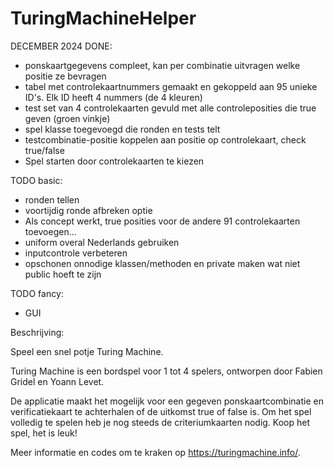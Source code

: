 # TuringMachineHelper
DECEMBER 2024
DONE:
- ponskaartgegevens compleet, kan per combinatie uitvragen welke positie ze bevragen
- tabel met controlekaartnummers gemaakt en gekoppeld aan 95 unieke ID's. Elk ID heeft 4 nummers (de 4 kleuren)
- test set van 4 controlekaarten gevuld met alle controleposities die true geven (groen vinkje)
- spel klasse toegevoegd die ronden en tests telt
- testcombinatie-positie koppelen aan positie op controlekaart, check true/false
- Spel starten door controlekaarten te kiezen

TODO basic: 
- ronden tellen
- voortijdig ronde afbreken optie
- Als concept werkt, true posities voor de andere 91 controlekaarten toevoegen...
- uniform overal Nederlands gebruiken
- inputcontrole verbeteren
- opschonen onnodige klassen/methoden en private maken wat niet public hoeft te zijn

TODO fancy:
- GUI


Beschrijving:

Speel een snel potje Turing Machine. 

Turing Machine is een bordspel voor 1 tot 4 spelers, ontworpen door Fabien Gridel en Yoann Levet.

De applicatie maakt het mogelijk voor een gegeven ponskaartcombinatie en verificatiekaart
te achterhalen of de uitkomst true of false is.
Om het spel volledig te spelen heb je nog steeds de criteriumkaarten nodig.
Koop het spel, het is leuk!

Meer informatie en codes om te kraken op https://turingmachine.info/.
